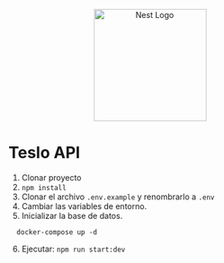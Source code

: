 <p align="center">
  <a href="http://nestjs.com/" target="blank"><img src="https://nestjs.com/img/logo-small.svg" width="200" alt="Nest Logo" /></a>
</p>

# Teslo API

1. Clonar proyecto 
2. ``` npm install ```
3. Clonar el archivo ```.env.example``` y renombrarlo a ```.env```
4. Cambiar las variables de entorno. 
5. Inicializar la base de datos. 
``` 
  docker-compose up -d
```
6. Ejecutar: ```npm run start:dev ```